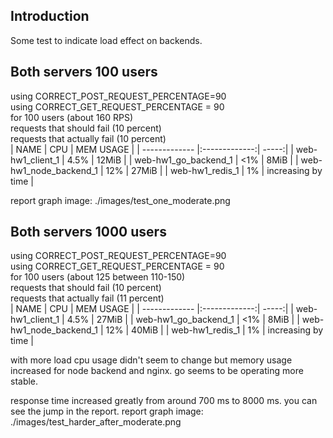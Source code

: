 ## Introduction
  Some test to indicate load effect on backends. 

## Both servers 100 users
using CORRECT_POST_REQUEST_PERCENTAGE=90 <br/>
using CORRECT_GET_REQUEST_PERCENTAGE = 90 <br/>
for 100 users (about 160 RPS) <br/>
requests that should fail (10 percent) <br/>
requests that actually fail (10 percent) <br/>
| NAME        | CPU           | MEM USAGE  |
| ------------- |:-------------:| -----:|
| web-hw1_client_1      | 4.5% | 12MiB |
| web-hw1_go_backend_1      |   <1%    |  8MiB  |
| web-hw1_node_backend_1 | 12%    |  27MiB   |
| web-hw1_redis_1 | 1%    |  increasing by time   |

report graph image: ./images/test_one_moderate.png

## Both servers 1000 users
using CORRECT_POST_REQUEST_PERCENTAGE=90 <br/>
using CORRECT_GET_REQUEST_PERCENTAGE = 90 <br/>
for 100 users (about 125 between 110-150) <br/>
requests that should fail (10 percent) <br/>
requests that actually fail (11 percent) <br/>
| NAME        | CPU           | MEM USAGE  |
| ------------- |:-------------:| -----:|
| web-hw1_client_1      | 4.5% | 27MiB |
| web-hw1_go_backend_1      |   <1%    |  8MiB  |
| web-hw1_node_backend_1 | 12%    |  40MiB   |
| web-hw1_redis_1 | 1%    |  increasing by time   |

with more load cpu usage didn't seem to change but memory usage increased for node backend and nginx. go seems to be operating more stable. <br/>

response time increased greatly from around 700 ms to 8000 ms.
you can see the jump in the report.
report graph image: ./images/test_harder_after_moderate.png
